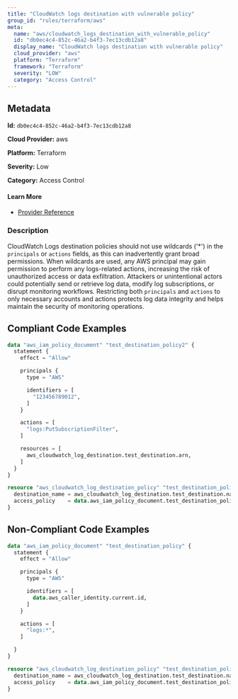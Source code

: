 ```yaml
---
title: "CloudWatch logs destination with vulnerable policy"
group_id: "rules/terraform/aws"
meta:
  name: "aws/cloudwatch_logs_destination_with_vulnerable_policy"
  id: "db0ec4c4-852c-46a2-b4f3-7ec13cdb12a8"
  display_name: "CloudWatch logs destination with vulnerable policy"
  cloud_provider: "aws"
  platform: "Terraform"
  framework: "Terraform"
  severity: "LOW"
  category: "Access Control"
---
```

## Metadata

**Id:** `db0ec4c4-852c-46a2-b4f3-7ec13cdb12a8`

**Cloud Provider:** aws

**Platform:** Terraform

**Severity:** Low

**Category:** Access Control

#### Learn More

 - [Provider Reference](https://registry.terraform.io/providers/hashicorp/aws/latest/docs/resources/cloudwatch_log_destination_policy#access_policy)

### Description

 CloudWatch Logs destination policies should not use wildcards ('*') in the `principals` or `actions` fields, as this can inadvertently grant broad permissions. When wildcards are used, any AWS principal may gain permission to perform any logs-related actions, increasing the risk of unauthorized access or data exfiltration. Attackers or unintentional actors could potentially send or retrieve log data, modify log subscriptions, or disrupt monitoring workflows. Restricting both `principals` and `actions` to only necessary accounts and actions protects log data integrity and helps maintain the security of monitoring operations.


## Compliant Code Examples
```terraform
data "aws_iam_policy_document" "test_destination_policy2" {
  statement {
    effect = "Allow"

    principals {
      type = "AWS"

      identifiers = [
        "123456789012",
      ]
    }

    actions = [
      "logs:PutSubscriptionFilter",
    ]

    resources = [
      aws_cloudwatch_log_destination.test_destination.arn,
    ]
  }
}

resource "aws_cloudwatch_log_destination_policy" "test_destination_policy2" {
  destination_name = aws_cloudwatch_log_destination.test_destination.name
  access_policy    = data.aws_iam_policy_document.test_destination_policy2.json
}

```
## Non-Compliant Code Examples
```terraform
data "aws_iam_policy_document" "test_destination_policy" {
  statement {
    effect = "Allow"

    principals {
      type = "AWS"

      identifiers = [
        data.aws_caller_identity.current.id,
      ]
    }

    actions = [
      "logs:*",
    ]

  }
}

resource "aws_cloudwatch_log_destination_policy" "test_destination_policy" {
  destination_name = aws_cloudwatch_log_destination.test_destination.name
  access_policy    = data.aws_iam_policy_document.test_destination_policy.json
}

```